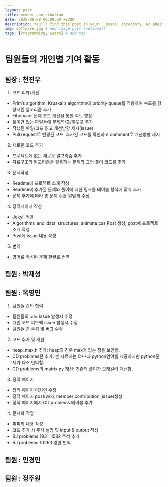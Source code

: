 ```yaml
---
layout: post
title: member contribution  
date: 2020-06-08 00:00:00 +0300
description: You’ll find this post in your `_posts` directory. Go ahead and edit it and re-build the site to see your changes. # Add post description (optional)
img: software.jpg # Add image post (optional)
tags: [Programming, Learn] # add tag
---
```


# 팀원들의 개인별 기여 활동

## 팀장 : 천진우
1. 코드 리뷰/개선
- Prim’s algorithm, Kruskal’s algorithm에 priority queue를 적용하여 속도를 향상시킨 알고리즘 추가
- Fibonacci 문제 코드 개선을 통한 속도 향상
- 풀이만 있는 파일들에 문제/인풋/아웃풋 추가
- 작성된 파일/코드 읽고 개선방향 제시(issue)
- Pull request로 변경된 코드, 추가된 코드를 확인하고 comment로 개선방향 제시
2. 새로운 코드 추가
- 프로젝트에 없는 새로운 알고리즘 추가
- 자료구조와 알고리즘을 활용하는 문제와 그의 풀이 코드를 추가
3. 문서작성
- Readme에 프로젝트 소개 작성
- Readme에 추가된 문제와 풀이에 대한 링크를 테이블 형식에 맞춰 추가
- 문제 추가에 따라 총 문제 수를 알맞게 수정
4. 정적페이지 작성
- Jekyll 적용
- Algorithms_and_data_structures, animate.css Post 생성, post에 프로젝트 소개 작성
- Post에 issue 내용 작성
5. 번역
- 영어로 작성된 문제 한글로 번역



## 팀원 : 박재성



## 팀원 : 옥영민
1. 팀원들 간의 협력  
- 팀원들의 코드 issue 발생시 수정
- 개인 코드 피드백 issue 발생시 수정
- 팀원들 간 주석 및 버그 수정  
2. 코드 추가 및 개선  
- heap_max.h 추가: heap의 경우 max가 없는 점을 보안함.
- CD problmes란 추가: 본 자료에는 C++과 python언어를 제공하지만 python문제가 다소 빈약함.  
- CD problems의 matrix.py 개선: 기존의 풀이가 오래걸려 개선함.  
3. 정적 페이지  
- 정적 페이지 디자인 수정  
- 정적 페이지 post(wiki, member contribution, issue)생성
- 정적 페이지에서 CD problems 테이블 추가  
4. 문서화 작업  
- 피피티 내용 작성  
- 코드 추가 시 주석 설명 및 input & output 작성
- BJ problems 1931, 1582 주석 추가  
- BJ problems  10263 영한 번역  



## 팀원 : 민경민



## 팀원 : 정주원
